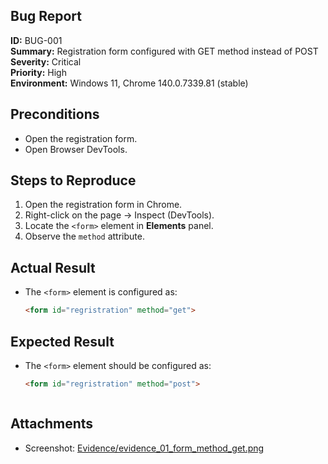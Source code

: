 ## Bug Report

**ID:** BUG-001  
**Summary:** Registration form configured with GET method instead of POST  
**Severity:** Critical  
**Priority:** High  
**Environment:** Windows 11, Chrome 140.0.7339.81 (stable)  



## Preconditions
- Open the registration form.
- Open Browser DevTools.



## Steps to Reproduce
1. Open the registration form in Chrome.
2. Right-click on the page → Inspect (DevTools).
3. Locate the `<form>` element in **Elements** panel.
4. Observe the `method` attribute.



## Actual Result
- The `<form>` element is configured as:
  ```html
  <form id="regristration" method="get">

## Expected Result
- The `<form>` element should be configured as:
  ```html
  <form id="regristration" method="post">



## Attachments 
- Screenshot: [Evidence/evidence_01_form_method_get.png](https://github.com/Roksolana-K/manual-qa-portfolio/blob/main/qa-mini-task-registration-form/Evidence/evidence_01_form_method_get.png)
  

  
